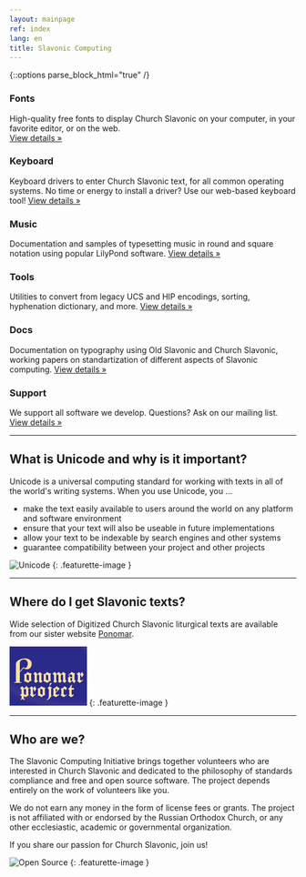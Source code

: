 ```yaml
---
layout: mainpage
ref: index
lang: en
title: Slavonic Computing
---
```

{::options parse_block_html="true" /}

<div class="row"><div class="col-md-4">

### Fonts

High-quality free fonts to display Church Slavonic on your computer, in your favorite editor, or on the web.    
[View details »](/fonts.html)

</div><div class="col-md-4">

### Keyboard

Keyboard drivers to enter Church Slavonic text, for all common operating systems. 
No time or energy to install a driver? Use our web-based keyboard tool!
[View details »](/keyboard.html)

</div><div class="col-md-4">

### Music

Documentation and samples of typesetting music in round and square notation using popular LilyPond software.
[View details »](/music.html)


</div></div>

<div class="row"><div class="col-md-4">

### Tools

Utilities to convert from legacy UCS and HIP encodings, sorting, hyphenation dictionary, and more.
[View details »](/tools.html)

</div><div class="col-md-4">

### Docs

Documentation on typography using Old Slavonic and Church Slavonic, 
working papers on standartization of different aspects of Slavonic computing.
[View details »](/dox.html)

</div><div class="col-md-4">

### Support

We support all software we develop. Questions? Ask on our mailing list.
[View details »](http://ponomar.net/mailman/listinfo/sci-users_ponomar.net)

</div></div>

<hr class="featurette-divider" />
<div class="row"><div class="col-md-9">
    
## What is Unicode and why is it important?

Unicode is a universal computing standard for working with texts in all of the world's 
writing systems. When you use Unicode, you ...

* make the text easily available to users around the world on any platform and software environment
* ensure that your text will also be useable in future implementations
* allow your text to be indexable by search engines and other systems
* guarantee compatibility between your project and other projects

</div><div class="col-md-3 hidden-sm-down">
  
![Unicode](https://upload.wikimedia.org/wikipedia/commons/a/ab/Unicode_logo.svg)
{: .featurette-image }

</div></div>

<hr class="featurette-divider" />
<div class="row"><div class="col-md-9 push-md-3">

## Where do I get Slavonic texts?

Wide selection of Digitized Church Slavonic liturgical texts are available from our sister
website [Ponomar](http://www.ponomar.net/cgi-bin/maktabah.cgi).

</div><div class="col-md-3 pull-md-9 hidden-sm-down">

![Ponomar](/images/ponomar-banner.png)
{: .featurette-image }

</div></div>

<hr class="featurette-divider" />
<div class="row"><div class="col-md-9">

## Who are we?

The Slavonic Computing Initiative brings together volunteers who are interested in Church Slavonic 
and dedicated to the philosophy of standards compliance and free and open source software. 
The project depends entirely on the work of volunteers like you.

We do not earn any money in the form of license fees or grants. 
The project is not affiliated with or endorsed by the Russian Orthodox Church, or any other ecclesiastic, 
academic or governmental organization.

If you share our passion for Church Slavonic, join us!

</div><div class="col-md-3 hidden-sm-down">

![Open Source](https://opensource.org/files/osi_standard_logo.png)
{: .featurette-image }

</div></div>
